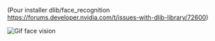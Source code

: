 
(Pour installer dlib/face_recognition
https://forums.developer.nvidia.com/t/issues-with-dlib-library/72600)



![Gif face vision](Face_Vision_Dynamic.gif)
